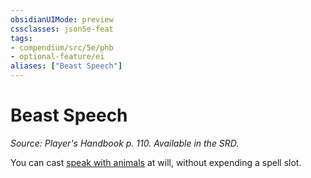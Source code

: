 ```yaml
---
obsidianUIMode: preview
cssclasses: json5e-feat
tags:
- compendium/src/5e/phb
- optional-feature/ei
aliases: ["Beast Speech"]
---
```

# Beast Speech
*Source: Player's Handbook p. 110. Available in the SRD.*  

You can cast [speak with animals](/3-Mechanics/CLI/spells/speak-with-animals.md) at will, without expending a spell slot.